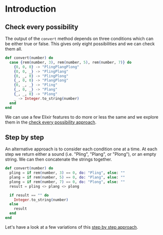# Introduction

## Check every possibility

The output of the `convert` method depends on three conditions which can be either true or false.
This gives only eight possibilities and we can check them all.

```elixir
def convert(number) do
  case {rem(number, 3), rem(number, 5), rem(number, 7)} do
    {0, 0, 0} -> "PlingPlangPlong"
    {0, 0, _} -> "PlingPlang"
    {0, _, 0} -> "PlingPlong"
    {_, 0, 0} -> "PlangPlong"
    {0, _, _} -> "Pling"
    {_, 0, _} -> "Plang"
    {_, _, 0} -> "Plong"
    _ -> Integer.to_string(number)
  end
end
```

We can use a few Elixir features to do more or less the same and we explore them in the [check every possibility approach][check-every-possibility-approach].

## Step by step

An alternative approach is to consider each condition one at a time.
At each step we return either a sound (i.e. "Pling", "Plang", or "Plong"), or an empty string.
We can then concatenate the strings together.

```elixir
def convert(number) do
  pling = if rem(number, 3) == 0, do: "Pling", else: ""
  plang = if rem(number, 5) == 0, do: "Plang", else: ""
  plong = if rem(number, 7) == 0, do: "Plong", else: ""
  result = pling <> plang <> plong

  if result == "" do
    Integer.to_string(number)
  else
    result
  end
end
```

Let's have a look at a few variations of this [step by step approach][step-by-step-approach].

[check-every-possibility-approach]: https://exercism.org/tracks/elixir/exercises/raindrops/approaches/check-every-possibility
[step-by-step-approach]: https://exercism.org/tracks/elixir/exercises/raindrops/approaches/step-by-step